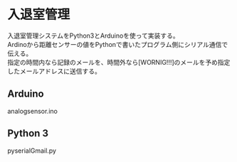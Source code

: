 # 入退室管理
入退室管理システムをPython3とArduinoを使って実装する。 \
Ardinoから距離センサーの値をPythonで書いたプログラム側にシリアル通信で伝える。 \
指定の時間内なら記録のメールを、時間外なら[WORNIG!!!]のメールを予め指定したメールアドレスに送信する。
## Arduino
analogsensor.ino
## Python 3
pyserialGmail.py